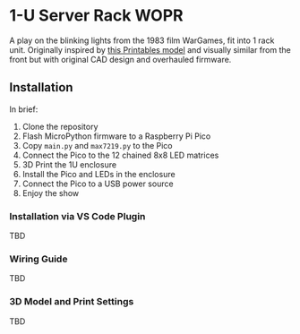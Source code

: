 # 1-U Server Rack WOPR

A play on the blinking lights from the 1983 film WarGames, fit into 1 rack unit. Originally inspired by [this Printables model](original-wopr) and visually similar from the front but with original CAD design and overhauled firmware.

[original-wopr]: https://www.printables.com/model/1167457-1u-rack-mount-wopr-leds-enclosure

## Installation

In brief:

1. Clone the repository
2. Flash MicroPython firmware to a Raspberry Pi Pico
3. Copy `main.py` and `max7219.py` to the Pico
4. Connect the Pico to the 12 chained 8x8 LED matrices
5. 3D Print the 1U enclosure
6. Install the Pico and LEDs in the enclosure
7. Connect the Pico to a USB power source
8. Enjoy the show


### Installation via VS Code Plugin

TBD


### Wiring Guide

TBD


### 3D Model and Print Settings

TBD
